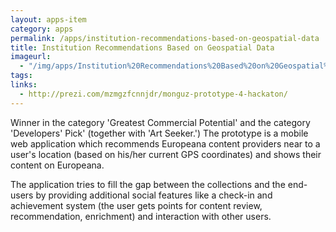 ```yaml
---
layout: apps-item
category: apps
permalink: /apps/institution-recommendations-based-on-geospatial-data
title: Institution Recommendations Based on Geospatial Data
imageurl:
  - "/img/apps/Institution%20Recommendations%20Based%20on%20Geospatial%20Data/Institution_Recommendations_Based_on_Geospatial_Data.fw.png"
tags:
links:
  - http://prezi.com/mzmgzfcnnjdr/monguz-prototype-4-hackaton/
---
```


Winner in the category 'Greatest Commercial Potential' and the category 'Developers' Pick' (together with 'Art Seeker.') The prototype is a mobile web application which recommends Europeana content providers near to a user's location (based on his/her current GPS coordinates) and shows their content on Europeana. 

The application tries to fill the gap between the collections and the end-users by providing additional social features like a check-in and achievement system (the user gets points for content review, recommendation, enrichment) and interaction with other users.
